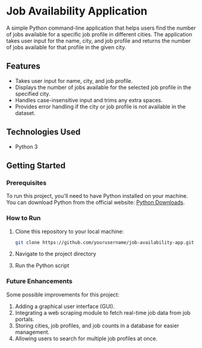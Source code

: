 # Job Availability Application

A simple Python command-line application that helps users find the number of jobs available for a specific job profile in different cities. The application takes user input for the name, city, and job profile and returns the number of jobs available for that profile in the given city.

## Features

- Takes user input for name, city, and job profile.
- Displays the number of jobs available for the selected job profile in the specified city.
- Handles case-insensitive input and trims any extra spaces.
- Provides error handling if the city or job profile is not available in the dataset.

## Technologies Used

- Python 3

## Getting Started

### Prerequisites

To run this project, you'll need to have Python installed on your machine. You can download Python
from the official website: [Python Downloads](https://www.python.org/downloads/).

### How to Run

1. Clone this repository to your local machine:

   ```bash
   git clone https://github.com/yourusername/job-availability-app.git
   
2.  Navigate to the project directory
3.  Run the Python script

### Future Enhancements
Some possible improvements for this project:

1. Adding a graphical user interface (GUI).
2. Integrating a web scraping module to fetch real-time job data from job portals.
3. Storing cities, job profiles, and job counts in a database for easier management.
4. Allowing users to search for multiple job profiles at once.

